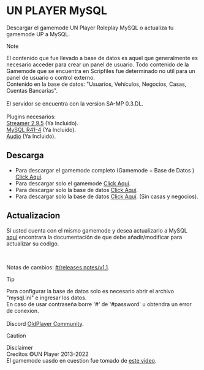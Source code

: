 # UN PLAYER MySQL

Descargar el gamemode UN Player Roleplay MySQL o actualiza tu gamemode UP a MySQL.

> [!NOTE]
> El contenido que fue llevado a base de datos es aquel que generalmente es necesario acceder para crear un panel de usuario. Todo contenido de la Gamemode que se encuentra en Scripfiles fue determinado no util para un panel de usuario o control externo.
> <br>Contenido en la base de datos: "Usuarios, Vehículos, Negocios, Casas, Cuentas Bancarias".
> <br>
> <br>El servidor se encuentra con la version SA-MP 0.3.DL.
> <br>
> <br>Plugins necesarios:
> <br>[Streamer 2.9.5](https://github.com/samp-incognito/samp-streamer-plugin/releases/tag/v2.9.5) (Ya Incluido).
> <br>[MySQL R41-4](https://github.com/pBlueG/SA-MP-MySQL/releases/tag/R41-4) (Ya Incluido).
> <br>[Audio](https://github.com/samp-incognito/samp-audio-server-plugin) (Ya Incluido).

## Descarga

- Para descargar el gamemode completo (Gamemode + Base de Datos ) [Click Aquí](https://github.com/tucho0/UN-PLAYER-MySQL/releases/download/v1.1/UN.Player.zip).
- Para descargar solo el gamemode [Click Aquí](https://github.com/tucho0/UN-PLAYER-MySQL/releases/download/v1.1/RolePlay.pwn).
- Para descargar solo la base de datos [Click Aquí](https://github.com/tucho0/UN-PLAYER-MySQL/releases/download/v1.1/updatabase.sql).
- Para descargar solo la base de datos [Click Aquí](https://github.com/tucho0/UN-PLAYER-MySQL/releases/download/v1.1/updatabase-limpia.sql). (Sin casas y negocios).

## Actualizacion

Si usted cuenta con el mismo gamemode y desea actualizarlo a MySQL [aquí](https://github.com/tucho0/UN-PLAYER-MySQL/compare/ae5be77..9e5ce1b) encontrara la documentación de que debe añadir/modificar para actualizar su codigo.

<br>

Notas de cambios: [#/releases notes/v1.1](https://github.com/tucho0/UN-PLAYER-MySQL/blob/main/releases%20notes/v1.1.md).

> [!TIP]
> Para configurar la base de datos solo es necesario abrir el archivo "mysql.ini" e ingresar los datos.
> <br>En caso de usar contraseña borre '#' de '#password' u obtendra un error de conexion.
> <br>
> <br>Discord [OldPlayer Community](https://discord.gg/bUjC8DvQpa).

> [!CAUTION]
> Disclaimer
> <br>Creditos ©UN Player 2013-2022
> <br>El gamemode uasdo en cuestion fue tomado de [este video](https://www.youtube.com/watch?v=vv4rRZ2ptTA).
